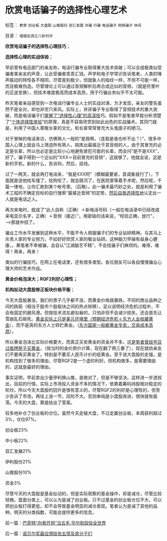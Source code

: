 # 欣赏电话骗子的选择性心理艺术

标签： `教育` `创业板` `大盘股` `山推股份` `双汇发展` `诈骗` `行骗` `电话骗子` `网络骗子` `休闲` 

目录： `唱唱反调之八卦时评`

**欣赏电话骗子的选择性心理技巧**；

**选择性心理的实战体验**；

早前曾有电迅部门的亲友称，电话行骗专业取得重大技术突破；可以合成极类似受骗者某亲友的声音，让此受骗者乖乖汇钱。声学和电子学常识告诉笔者，人类的嗓声振动的特性各不相同，尽管差别极少，但就象人的指纹一样，不但不可能一样，而且极难伪造。尽管理论上可以通过音频解析后再合成近似的音频，（就是符里叶的正逆变换），但技术难度极高而成本高昂，用于行骗业务似乎不太可能。

昨天笔者亲自感受到一次电话行骗专业人士的实战对演，方才发现，亲友的警告虽然不是全对，却也非空穴来风。实际上，并非骗子专业取得了音频技术的重大突破，而是电话骗子们[掌握了“选择性心理”的高深技](../../../2011/6/18/历史现实个人主义的选择性.md)巧。假如不是笔者早就分析清楚了“[个体选择性体验](../../../2009/5/26/实证采样量和实证关系，“真相”和证据.md)”的原理，真是不容易欣赏到如此出色的实战骗术。其窍门就是，利用了中国人尊敬长辈的文化，和长辈常常冒充大头鬼面子的陋习。

对于冒昧的电话来访，仿佛熟人一般的“是我啊，（连我是谁也听不出？）”，很多中国人心理上就会马上筛选所有熟人，挑拣出最接近于其音频的人，由于其冒充的必定是长辈，所以也必定是比较小心地避免冒犯可能的长辈，而会问“是不是XXX”，好了。骗子得到一个近似的“XXX＝目前冒充的音频”，这就够了。他就会说，这是新的手机，新的什么，告诉你。然后，挂线。

过了一两天，就会再打电话来，“我是XXX阿”（模糊最要紧，音调象就行了），下面就是说他给车撞了，给狗咬了，就会跳河了，在医院里等着手术呢，然后呢，千篇一律地，让你汇款到某个帐号里。（后略）。此一骗术最巧妙之处，就是利用了骗术工程的不确定目标的自行搜索“最接近音频”的定势，[然后自我选择性地](../../../2010/7/14/大历史观，付里叶变换的采样之疑证和实证.md)认定此一人就是电话之人。

再次来电时，就成了“此人自称（正确）＋新电话号码（一般在电话录中已经改成来电显示名字，正确）＋音频（接近）”。用密级的话来说，“校验正确，放行”，——>那就中招了。

骗业工作水平发展到这种水平，不能不令人佩服骗子们的专业钻研精神。与其马上斥责人家的专业努力，不如好好欣赏人家的敬业钻研。这种脑力早操有益身心健康，。果笔者不幸被骗，会自认“江湖脑艺不精”，不会找骗子们麻烦的。难得，难得！再来，再来！



类似的行骗技巧，在网上在电话里，还有很多类型。各位朋友可以各自慢慢骗业心理大师的艺术作品。

**黄金价格泡沫大；RQF2利好心理性；**

**机构扯动大盘股修正板块价格平衡**；

今天大盘股暴涨，我们的票子几乎都不涨，而黄金价格就暴跌。不同的商业品种之间的跌跖（相当于股市个股板块之间的热点转移），足以说明经济危机过程中，不会有固定的避风港。但按技术流左避右躲的，只怕非但不会减少损失，还会首先让雪崩乱石砸死。[黄金实际上只是美元环境里（预期经济危机＋东方人会收藏黄金](../../../2011/8/23/黄金不是天然法定货币；金本位没有必要.md)），而不是真的东方人士转贮黄金。（[东方国家一般都黄金专卖，交易成本高昂](../../../2011/4/21/外汇管制中的人民币黄金价格.md)）。

所以黄金泡沫比实际价格要大，而真正买卖黄金的资金并不多。这[是笔者曾经号召过抵押房子买黄金](../../../2007/10/27/黄金暴升，叹国人羞于理财的“美德”？.md)，（按当时的金价房价计算，现在翻了两三番了），现在就劝亲友们不要再买黄金了。特别是不要买人民币计价的纸黄金。至于说大盘股的走强，是机构找到了做多的理由，尽管RQF2是一个虚的利好。但机构做多，是需要理由的，这就是最好的理由。

事实证明，早前卖出少量伊利换山推，是做对了，但是不够坚决。这样进一步透视出，目前的行情，实际上市场投入资金不多的情况下，依靠着筹码持股相对稳定的轮炒。所以今天大盘股的回升是很有意义的，尽管RQF2的利好是心理性的，但至少告诉了市场，再往上涨一节，风险不大。否则单纯是小盘股突进，很快就有振荡。今天的大盘，算是给出了答案。

较多地补仓了创业板的仓位。虽然今天走输大盘，不过走赢创业板，本周获利超过3%，仓位97%。

创业板23%

中小板22%

双汇发展21%

伊利股份21%

山推股份10%

资金3%

尽管今天的大盘股是基金扯动的，但是实际观察的基金操作，却是减仓，尽管比较轻微。盘面分类上，可以认为是减了创业板。只不过基金的创业板仓位不大，可以把创业板打得更低，却不会导致基金明显的减仓表现。笔者认为是减了其他的品种。明天的分类指数，可能会提供更多的信息。

前一篇：[巴菲特“向我开炮”当五毛,华尔街奴役全世界](../../../2011/8/24/巴菲特“向我开炮”当五毛,华尔街奴役全世界.md)

后一篇：[诺贝尔奖最应颁给张五常及其分子们](../../../2011/8/25/诺贝尔奖最应颁给张五常及其分子们.md)